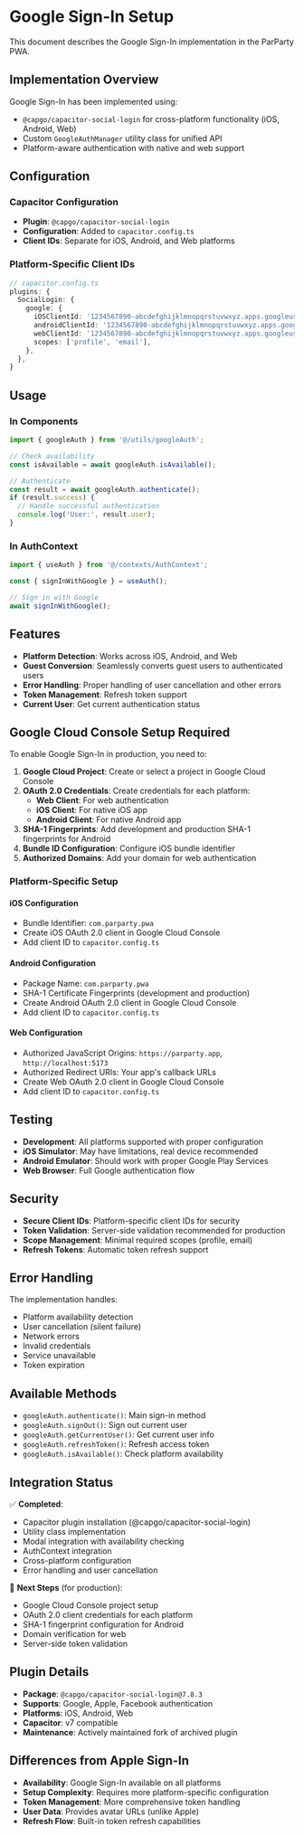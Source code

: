 # Google Sign-In Setup

This document describes the Google Sign-In implementation in the ParParty PWA.

## Implementation Overview

Google Sign-In has been implemented using:
- `@capgo/capacitor-social-login` for cross-platform functionality (iOS, Android, Web)
- Custom `GoogleAuthManager` utility class for unified API
- Platform-aware authentication with native and web support

## Configuration

### Capacitor Configuration
- **Plugin**: `@capgo/capacitor-social-login`
- **Configuration**: Added to `capacitor.config.ts`
- **Client IDs**: Separate for iOS, Android, and Web platforms

### Platform-Specific Client IDs
```typescript
// capacitor.config.ts
plugins: {
  SocialLogin: {
    google: {
      iOSClientId: '1234567890-abcdefghijklmnopqrstuvwxyz.apps.googleusercontent.com',
      androidClientId: '1234567890-abcdefghijklmnopqrstuvwxyz.apps.googleusercontent.com',
      webClientId: '1234567890-abcdefghijklmnopqrstuvwxyz.apps.googleusercontent.com',
      scopes: ['profile', 'email'],
    },
  },
}
```

## Usage

### In Components
```typescript
import { googleAuth } from '@/utils/googleAuth';

// Check availability
const isAvailable = await googleAuth.isAvailable();

// Authenticate
const result = await googleAuth.authenticate();
if (result.success) {
  // Handle successful authentication
  console.log('User:', result.user);
}
```

### In AuthContext
```typescript
import { useAuth } from '@/contexts/AuthContext';

const { signInWithGoogle } = useAuth();

// Sign in with Google
await signInWithGoogle();
```

## Features

- **Platform Detection**: Works across iOS, Android, and Web
- **Guest Conversion**: Seamlessly converts guest users to authenticated users
- **Error Handling**: Proper handling of user cancellation and other errors
- **Token Management**: Refresh token support
- **Current User**: Get current authentication status

## Google Cloud Console Setup Required

To enable Google Sign-In in production, you need to:

1. **Google Cloud Project**: Create or select a project in Google Cloud Console
2. **OAuth 2.0 Credentials**: Create credentials for each platform:
   - **Web Client**: For web authentication
   - **iOS Client**: For native iOS app
   - **Android Client**: For native Android app
3. **SHA-1 Fingerprints**: Add development and production SHA-1 fingerprints for Android
4. **Bundle ID Configuration**: Configure iOS bundle identifier
5. **Authorized Domains**: Add your domain for web authentication

### Platform-Specific Setup

#### iOS Configuration
- Bundle Identifier: `com.parparty.pwa`
- Create iOS OAuth 2.0 client in Google Cloud Console
- Add client ID to `capacitor.config.ts`

#### Android Configuration
- Package Name: `com.parparty.pwa`
- SHA-1 Certificate Fingerprints (development and production)
- Create Android OAuth 2.0 client in Google Cloud Console
- Add client ID to `capacitor.config.ts`

#### Web Configuration
- Authorized JavaScript Origins: `https://parparty.app`, `http://localhost:5173`
- Authorized Redirect URIs: Your app's callback URLs
- Create Web OAuth 2.0 client in Google Cloud Console
- Add client ID to `capacitor.config.ts`

## Testing

- **Development**: All platforms supported with proper configuration
- **iOS Simulator**: May have limitations, real device recommended
- **Android Emulator**: Should work with proper Google Play Services
- **Web Browser**: Full Google authentication flow

## Security

- **Secure Client IDs**: Platform-specific client IDs for security
- **Token Validation**: Server-side validation recommended for production
- **Scope Management**: Minimal required scopes (profile, email)
- **Refresh Tokens**: Automatic token refresh support

## Error Handling

The implementation handles:
- Platform availability detection
- User cancellation (silent failure)
- Network errors
- Invalid credentials
- Service unavailable
- Token expiration

## Available Methods

- `googleAuth.authenticate()`: Main sign-in method
- `googleAuth.signOut()`: Sign out current user
- `googleAuth.getCurrentUser()`: Get current user info
- `googleAuth.refreshToken()`: Refresh access token
- `googleAuth.isAvailable()`: Check platform availability

## Integration Status

✅ **Completed**:
- Capacitor plugin installation (@capgo/capacitor-social-login)
- Utility class implementation
- Modal integration with availability checking
- AuthContext integration
- Cross-platform configuration
- Error handling and user cancellation

🔄 **Next Steps** (for production):
- Google Cloud Console project setup
- OAuth 2.0 client credentials for each platform
- SHA-1 fingerprint configuration for Android
- Domain verification for web
- Server-side token validation

## Plugin Details

- **Package**: `@capgo/capacitor-social-login@7.8.3`
- **Supports**: Google, Apple, Facebook authentication
- **Platforms**: iOS, Android, Web
- **Capacitor**: v7 compatible
- **Maintenance**: Actively maintained fork of archived plugin

## Differences from Apple Sign-In

- **Availability**: Google Sign-In available on all platforms
- **Setup Complexity**: Requires more platform-specific configuration
- **Token Management**: More comprehensive token handling
- **User Data**: Provides avatar URLs (unlike Apple)
- **Refresh Flow**: Built-in token refresh capabilities